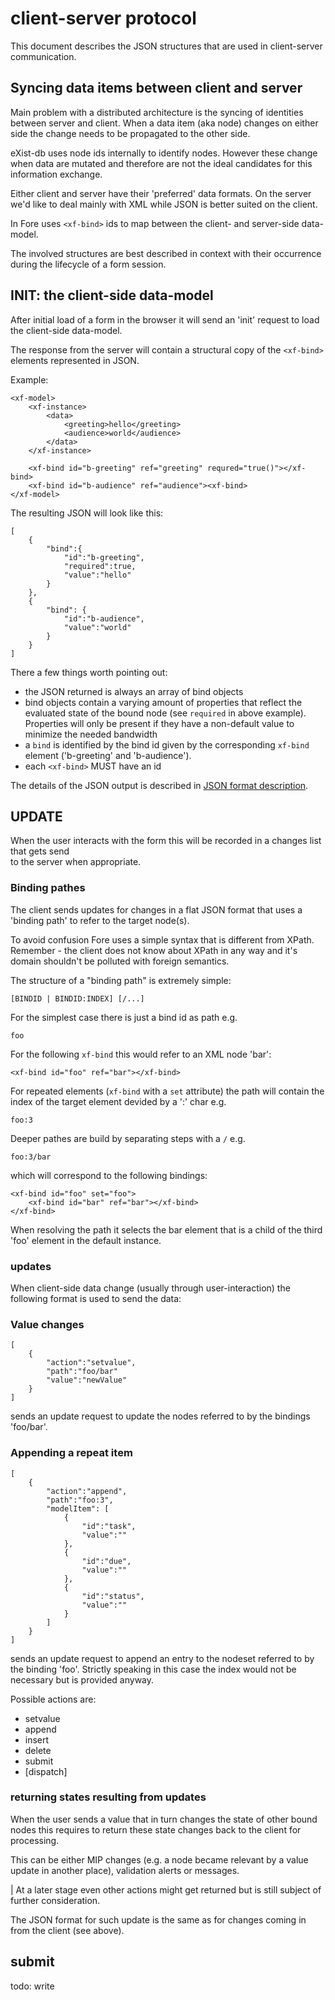 # client-server protocol

This document describes the JSON structures that are used in client-server communication.


## Syncing data items between client and server

Main problem with a distributed architecture is the syncing of identities between server
and client. When a data item (aka node) changes on either side the change needs
to be propagated to the other side. 

eXist-db uses node ids internally to identify nodes. However these change when
data are mutated and therefore are not the ideal candidates for this information
exchange. 

Either client and server have their 'preferred' data formats. On the server we'd like to deal mainly
with XML while JSON is better suited on the client.


In Fore uses `<xf-bind>` ids to map between the client- and server-side data-model.
 
The involved structures are best described in context with their occurrence during the
lifecycle of a form session.

 
## INIT: the client-side data-model

After initial load of a form in the browser it will send an 'init' request to load the client-side data-model. 

The response from the server will contain a structural copy of the `<xf-bind>` elements represented in JSON.

Example:

```
<xf-model>
    <xf-instance>
        <data>
            <greeting>hello</greeting>
            <audience>world</audience>
        </data>
    </xf-instance>
    
    <xf-bind id="b-greeting" ref="greeting" requred="true()"></xf-bind>
    <xf-bind id="b-audience" ref="audience"><xf-bind> 
</xf-model>
```


The resulting JSON will look like this:

```
[
    {
        "bind":{
            "id":"b-greeting",
            "required":true,
            "value":"hello"
        }
    },
    {
        "bind": {
            "id":"b-audience",
            "value":"world"
        }
    }
]
```

There a few things worth pointing out:

* the JSON returned is always an array of bind objects
* bind objects contain a varying amount of properties that reflect the evaluated
state of the bound node (see `required` in above example). Properties will only be present
if they have a non-default value to minimize the needed bandwidth
* a `bind` is identified by the bind id given by the corresponding `xf-bind` element
 ('b-greeting' and 'b-audience').
* each `<xf-bind>` MUST have an id


The details of the JSON output is described in [JSON format description](json.md).


## UPDATE

When the user interacts with the form this will be recorded in a changes list that gets send  
to the server when appropriate.

###  Binding pathes

The client sends updates for changes in a flat JSON format that uses a 'binding path' to refer
to the target node(s).


To avoid confusion Fore uses a simple syntax that is different from XPath. Remember - the
client does not know about XPath in any way and it's domain shouldn't be 
polluted with foreign semantics. 

The structure of a "binding path" is extremely simple:

```
[BINDID | BINDID:INDEX] [/...]
```

For the simplest case there is just a bind id as path e.g.

```
foo
``` 
 
For the following `xf-bind` this would refer to an XML node 'bar':

```
<xf-bind id="foo" ref="bar"></xf-bind>
```

For repeated elements (`xf-bind` with a `set` attribute) the path will contain
the index of the target element devided by a ':' char e.g.

```
foo:3
```

Deeper pathes are build by separating steps with a `/` e.g.

```
foo:3/bar
``` 
which will correspond to the following bindings:

```
<xf-bind id="foo" set="foo">
    <xf-bind id="bar" ref="bar"></xf-bind>
</xf-bind>
```

When resolving the path it selects the bar element that is a child of the third
'foo' element in the default instance.


### updates

When client-side data change (usually through user-interaction) the following format
is used to send the data:


### Value changes

```
[
    {
        "action":"setvalue",
        "path":"foo/bar"
        "value":"newValue"
    }
]
```

sends an update request to update the nodes referred to by the bindings 'foo/bar'.

### Appending a repeat item

```
[
    {
        "action":"append",
        "path":"foo:3",
        "modelItem": [
            {
                "id":"task",
                "value":""
            },
            {
                "id":"due",
                "value":""
            },
            {
                "id":"status",
                "value":""
            }
        ]
    }
]
```

sends an update request to append an entry to the nodeset referred to by the binding
'foo'. Strictly speaking in this case the index would not be necessary but is provided anyway.

Possible actions are:
* setvalue
* append
* insert
* delete
* submit
* [dispatch]



### returning states resulting from updates

When the user sends a value that in turn changes the state of other bound nodes this requires to return these
state changes back to the client for processing. 

This can be either MIP changes (e.g. a node became relevant by a value update in another place), validation alerts or
messages. 

| At a later stage even other actions might get returned but is still subject of further consideration.

The JSON format for such update is the same as for changes coming in from the client (see above).

## submit

todo: write